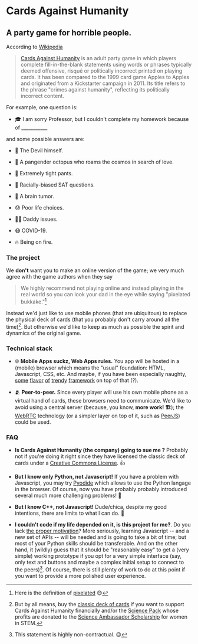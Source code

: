 
# Cards Against Humanity

## A party game for horrible people.

According to [Wikipedia](https://en.wikipedia.org/wiki/Cards_Against_Humanity)

> [Cards Against Humanity](https://www.cardsagainsthumanity.com/) 
> is an adult party game in which players complete fill-in-the-blank statements 
> using words or phrases typically deemed offensive, risqué or politically 
> incorrect printed on playing cards. 
> It has been compared to the 1999 card game Apples to Apples and originated 
> from a Kickstarter campaign in 2011. 
> Its title refers to the phrase "crimes against humanity", 
> reflecting its politically incorrect content. 

For example, one question is:

  - 🎓 I am sorry Professor, but I couldn't complete my homework because of ___________

and some possible answers are:

  - 👿 The Devil himself.

  - 🐙 A pangender octopus who roams the cosmos in search of love.

  - 👖 Extremely tight pants.

  - 🖤 Racially-biased SAT questions.

  - 🧠 A brain tumor.

  - 😓 Poor life choices.

  - 👨‍👧 Daddy issues.

  - 😷 COVID-19.

  - 🔥 Being on fire.


### The project

We **don't** want you to make an online version of the game; we very much
agree with the game authors when they say 

> We highly recommend not playing online and instead playing in the real world 
> so you can look your dad in the eye while saying "pixelated bukkake."[^0]

Instead we'd just like to use mobile phones (that are ubiquitous) to replace 
the physical deck of cards (that you probably don't carry around all the time)[^1].
But otherwise we'd like to keep as much as possible the spirit and dynamics 
of the original game.

[^0]: Here is the definition of [pixelated](https://en.wikipedia.org/wiki/Pixelation) 😊

[^1]: But by all means, buy the [classic deck of cards](https://www.cardsagainsthumanity.com/products/cards-against-humanity) if you want to support Cards Against
Humanity financially and/or the [Science Pack](https://www.cardsagainsthumanity.com/products/science-pack) whose profits are donated to the [Science Ambassador Scholarship](https://www.scienceambassadorscholarship.org/) for women in STEM.


### Technical stack

  - 🌐 **Mobile Apps suckz, Web Apps rules.** You app will be hosted in a (mobile)
    browser which means the "usual" foundation: HTML, Javascript, CSS, etc.
    And maybe, if you have been especially naughty, 
    [some](https://mithril.js.org/) 
    [flavor](https://reactjs.org/) 
    [of](https://vuejs.org/) 
    [trendy](https://www.solidjs.com/)
    [framework](https://svelte.dev/) 
    on top of that (?).

  - 🫂 **Peer-to-peer.** Since every player will use his own mobile phone as a 
    virtual hand of cards, these browsers need to communicate. 
    We'd like to avoid using a central server (because, you know, **more work! 🏗️**);
    the [WebRTC](https://webrtc.org/) technology (or a simpler layer on
    top of it, such as [PeerJS](https://peerjs.com/)) could be used.


### FAQ

  - **Is Cards Against Humanity (the company) going to sue me ?**
    Probably not if you're doing it right since they have licensed
    the classic deck of cards under a [Creative Commons License](https://creativecommons.org/licenses/by-nc-sa/4.0/legalcode). 👍

  - **But I know only Python, not Javascript!** If you have a problem with
    Javascript, you may try [Pyodide](https://pyodide.org/en/stable/) which
    allows to use the Python langage in the browser. Of course, now you
    have probably probably introduced several much more challenging problems! 🤣 

  - **But I know C++, not Javascript!** Dude/chica, despite my good intentions,
    there are limits to what I can do. 🥰

  - **I couldn't code if my life depended on it, is this project for me?**.
    Do you lack [the proper motivation](https://i.ytimg.com/vi/mWqGJ613M5Y/maxresdefault.jpg)?
    More seriously, learning Javascript -- and a new set of APIs -- will be needed
    and is going to take a bit of time;
    but most of your Python skills should be transferable. And on the other hand,
    it (wildly) guess that it should be "reasonably easy" to get a (very simple) working prototype 
    if you opt for a very simple interface (say, only text and buttons and 
    maybe a complex initial setup to connect to the peers)[^2].
    Of course, there is still plenty of work to do at this point if you want to
    provide a more polished user experience.


[^2]: This statement is highly non-contractual. 😉
